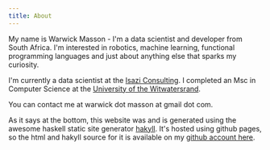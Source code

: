```yaml
---
title: About
---
```


My name is Warwick Masson - I'm a data scientist and developer from South Africa.
I'm interested in robotics, machine learning,
functional programming languages and just about anything else that sparks my curiosity.

I'm currently a data scientist at the [Isazi Consulting](http://www.isaziconsulting.co.za).
I completed an Msc in Computer Science at the [University of the Witwatersrand](http://www.wits.ac.za).

You can contact me at warwick dot masson at gmail dot com. 

As it says at the bottom, this website was and is generated using the awesome haskell static site generator [hakyll](http://jaspervdj.be/hakyll).
It's hosted using github pages, so the html and hakyll source for it is available on my [github account here](https://github.com/WarwickMasson).
